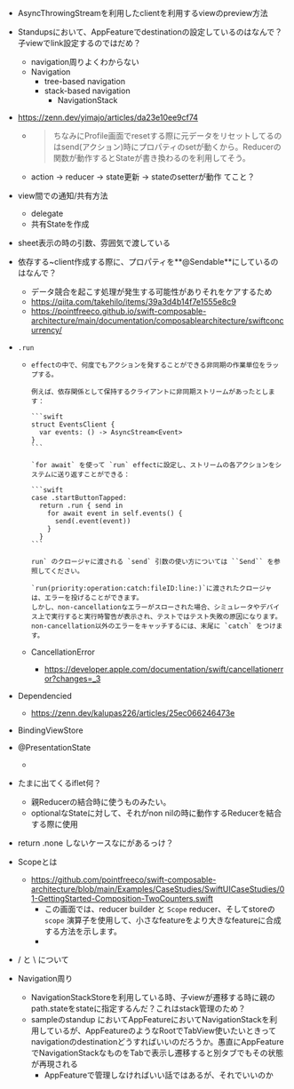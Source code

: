 
* AsyncThrowingStreamを利用したclientを利用するviewのpreview方法

* Standupsにおいて、AppFeatureでdestinationの設定しているのはなんで？子viewでlink設定するのではだめ？

  * navigation周りよくわからない
  * Navigation
    * tree-based navigation
    * stack-based navigation
      * NavigationStack

* https://zenn.dev/yimajo/articles/da23e10ee9cf74

  * > ちなみにProfile画面でresetする際に元データをリセットしてるのはsend(アクション)時にプロパティのsetが動くから。Reducerの関数が動作するとStateが書き換わるのを利用してそう。

  * action → reducer → state更新 → stateのsetterが動作 てこと？

* view間での通知/共有方法

  * delegate
  * 共有Stateを作成

* sheet表示の時の引数、雰囲気で渡している

* 依存する~client作成する際に、プロパティを**@Sendable**にしているのはなんで？

  * データ競合を起こす処理が発生する可能性がありそれをケアするため
  * https://qiita.com/takehilo/items/39a3d4b14f7e1555e8c9
  * https://pointfreeco.github.io/swift-composable-architecture/main/documentation/composablearchitecture/swiftconcurrency/

* `.run`

  * ````
    effectの中で、何度でもアクションを発することができる非同期の作業単位をラップする。
    
    例えば、依存関係として保持するクライアントに非同期ストリームがあったとします：
    
    ```swift
    struct EventsClient {
      var events: () -> AsyncStream<Event>
    }
    ```
    
    `for await` を使って `run` effectに設定し、ストリームの各アクションをシステムに送り返すことができる：
    
    ```swift
    case .startButtonTapped:
      return .run { send in
        for await event in self.events() {
          send(.event(event))
        }
      }
    ```
    
    run` のクロージャに渡される `send` 引数の使い方については ``Send`` を参照してください。
    
    `run(priority:operation:catch:fileID:line:)`に渡されたクロージャは、エラーを投げることができます。
    しかし、non-cancellationなエラーがスローされた場合、シミュレータやデバイス上で実行すると実行時警告が表示され、テストではテスト失敗の原因になります。non-cancellation以外のエラーをキャッチするには、末尾に `catch` をつけます。
    ````

  * CancellationError

    * https://developer.apple.com/documentation/swift/cancellationerror?changes=_3

* Dependencied

  * https://zenn.dev/kalupas226/articles/25ec066246473e

* BindingViewStore

* @PresentationState

  * 

* たまに出てくるiflet何？

  * 親Reducerの結合時に使うものみたい。
  * optionalなStateに対して、それがnon nilの時に動作するReducerを結合する際に使用

* return .none しないケースなにがあるっけ？

* Scopeとは

  * https://github.com/pointfreeco/swift-composable-architecture/blob/main/Examples/CaseStudies/SwiftUICaseStudies/01-GettingStarted-Composition-TwoCounters.swift
    * この画面では、reducer builder と `Scope` reducer、そしてstoreの `scope` 演算子を使用して、小さなfeatureをより大きなfeatureに合成する方法を示します。
    * 

* / と \ について

* Navigation周り

  * NavigationStackStoreを利用している時、子viewが遷移する時に親のpath.stateをstateに指定するんだ？これはstack管理のため？
  * sampleのstandup においてAppFeatureにおいてNavigationStackを利用しているが、AppFeatureのようなRootでTabView使いたいときってnavigationのdestinationどうすればいいのだろうか。愚直にAppFeatureでNavigationStackなものをTabで表示し遷移すると別タブでもその状態が再現される
    * AppFeatureで管理しなければいい話ではあるが、それでいいのか